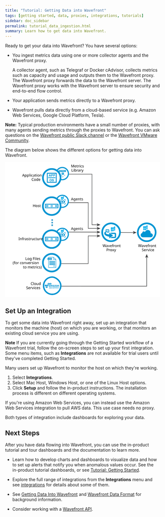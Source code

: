```yaml
---
title: "Tutorial: Getting Data into Wavefront"
tags: [getting started, data, proxies, integrations, tutorials]
sidebar: doc_sidebar
permalink: tutorial_data_ingestion.html
summary: Learn how to get data into Wavefront.
---
```


 Ready to get your data into Wavefront? You have several options:

- You ingest metrics data using one or more collector agents and the Wavefront proxy.

  A collector agent, such as Telegraf or Docker cAdvisor, collects metrics such as capacity and usage and outputs them to the Wavefront proxy. The Wavefront proxy forwards the data to the Wavefront server.  The Wavefront proxy works with the Wavefront server to ensure security and end-to-end flow control.
- Your application sends metrics directly to a Wavefront proxy.
- Wavefront pulls data directly from a cloud-based service (e.g. Amazon Web Services, Google Cloud Platform, Tesla).

**Note:** Typical production environments have a small number of proxies, with many agents sending metrics through the proxies to Wavefront. You can ask questions on the [Wavefront public Slack channel](https://wavefront-public.slack.com) or the [Wavefront VMware Community](https://communities.vmware.com/community/vmtn/wavefront).

The diagram below shows the different options for getting data into Wavefront.

![Wavefront architecture](images/wavefront_architecture.svg)

## Set Up an Integration

To get some data into Wavefront right away,  set up an integration that monitors the machine (host) on which you are working, or that monitors an existing cloud service you are using.

**Note** If you are currently going through the Getting Started workflow of a Wavefront trial, follow the on-screen steps to set up your first integration. Some menu items, such as **Integrations** are not available for trial users until they've completed Getting Started.

Many users set up Wavefront to monitor the host on which they're working.

1. Select **Integrations**.
2. Select Mac Host, Windows Host, or one of the Linux Host options.
3. Click **Setup** and follow the in-product instructions.
   The installation process is different on different operating systems.

 If you're using Amazon Web Services, you can instead use the Amazon Web Services integration to pull AWS data. This use case needs no proxy.

 Both types of integration include dashboards for exploring your data.



## Next Steps

After you have data flowing into Wavefront, you can use the in-product tutorial and tour dashboards and the documentation to learn more.

 - Learn how to develop charts and dashboards to visualize data and how to set up alerts that notify you when anomalous values occur. See the in-product tutorial dashboards, or see [Tutorial: Getting Started](tutorial_getting_started.html).

- Explore the full range of integrations from the **Integrations** menu and see [integrations](integrations.html) for details about some of them.

- See [Getting Data Into Wavefront](wavefront_data_ingestion.html) and [Wavefront Data Format](wavefront_data_format.html) for background information.

- Consider working with a [Wavefront API](wavefront_api.html).
